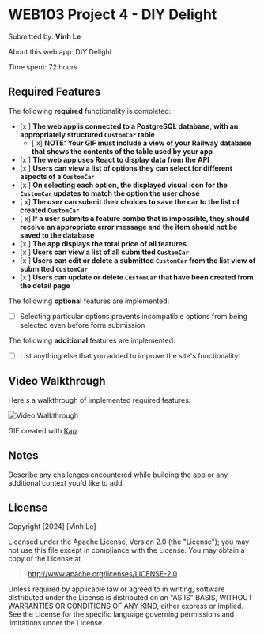 # WEB103 Project 4 - DIY Delight

Submitted by: **Vinh Le**

About this web app: DIY Delight

Time spent: 72 hours

## Required Features

The following **required** functionality is completed:

<!-- Make sure to check off completed functionality below -->
- [x ] **The web app is connected to a PostgreSQL database, with an appropriately structured `CustomCar` table**
  - [ x] **NOTE: Your GIF must include a view of your Railway database that shows the contents of the table used by your app**
- [x ] **The web app uses React to display data from the API**
- [x ] **Users can view a list of options they can select for different aspects of a `CustomCar`**
- [x ] **On selecting each option, the displayed visual icon for the `CustomCar` updates to match the option the user chose**
- [ x] **The user can submit their choices to save the car to the list of created `CustomCar`**
- [ x] **If a user submits a feature combo that is impossible, they should receive an appropriate error message and the item should not be saved to the database**
- [x ] **The app displays the total price of all features**
- [x ] **Users can view a list of all submitted `CustomCar`**
- [x ] **Users can edit or delete a submitted `CustomCar` from the list view of submitted `CustomCar`**
- [x ] **Users can update or delete `CustomCar` that have been created from the detail page**

The following **optional** features are implemented:

- [ ] Selecting particular options prevents incompatible options from being selected even before form submission

The following **additional** features are implemented:

- [ ] List anything else that you added to improve the site's functionality!

## Video Walkthrough

Here's a walkthrough of implemented required features:

<img src='https://i.imgur.com/05xRE1r.gif' title='Video Walkthrough' width='' alt='Video Walkthrough' />

<!-- Replace this with whatever GIF tool you used! -->
GIF created with [Kap](https://getkap.co/)
<!-- Recommended tools:
[Kap](https://getkap.co/) for macOS
[ScreenToGif](https://www.screentogif.com/) for Windows
[peek](https://github.com/phw/peek) for Linux. -->

## Notes

Describe any challenges encountered while building the app or any additional context you'd like to add.

## License

Copyright [2024] [Vinh Le]

Licensed under the Apache License, Version 2.0 (the "License"); you may not use this file except in compliance with the License. You may obtain a copy of the License at

> http://www.apache.org/licenses/LICENSE-2.0

Unless required by applicable law or agreed to in writing, software distributed under the License is distributed on an "AS IS" BASIS, WITHOUT WARRANTIES OR CONDITIONS OF ANY KIND, either express or implied. See the License for the specific language governing permissions and limitations under the License.
